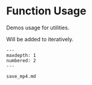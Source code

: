 # Function Usage

Demos usage for utilities.

Will be added to iteratively.

````{toctree}
---
maxdepth: 1
numbered: 2
---

save_mp4.md

````
